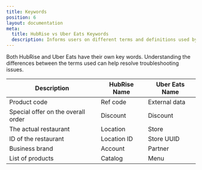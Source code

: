 ```yaml
---
title: Keywords
position: 6
layout: documentation
meta:
  title: HubRise vs Uber Eats Keywords
  description: Informs users on different terms and definitions used by Uber Eats vs HubRise. Understanding differences can help troubleshoot Uber Eats connection issues in the context of an integration with HubRise.
---
```


Both HubRise and Uber Eats have their own key words. Understanding the differences between the terms used can help resolve troubleshooting issues.

| Description                        | HubRise Name | Uber Eats Name |
| ---------------------------------- | ------------ | -------------- |
| Product code                       | Ref code     | External data  |
| Special offer on the overall order | Discount     | Discount       |
| The actual restaurant              | Location     | Store          |
| ID of the restaurant               | Location ID  | Store UUID     |
| Business brand                     | Account      | Partner        |
| List of products                   | Catalog      | Menu           |
